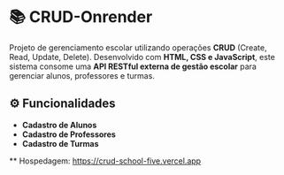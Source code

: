 # 📚 CRUD-Onrender

Projeto de gerenciamento escolar utilizando operações **CRUD** (Create, Read, Update, Delete). Desenvolvido com **HTML, CSS e JavaScript**, este sistema consome uma **API RESTful externa de gestão escolar** para gerenciar alunos, professores e turmas.

## ⚙️ Funcionalidades

- **Cadastro de Alunos** 
- **Cadastro de Professores** 
- **Cadastro de Turmas** 

** Hospedagem:
https://crud-school-five.vercel.app
